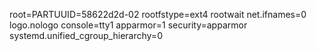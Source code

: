 root=PARTUUID=58622d2d-02 rootfstype=ext4 rootwait net.ifnames=0 logo.nologo console=tty1 apparmor=1 security=apparmor systemd.unified_cgroup_hierarchy=0
